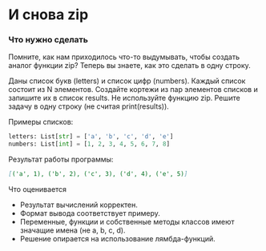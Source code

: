 # И снова zip
### Что нужно сделать

Помните, как нам приходилось что-то выдумывать, чтобы создать аналог функции zip? Теперь вы знаете, как это сделать в одну строку.

Даны список букв (letters) и список цифр (numbers). Каждый список состоит из N элементов. Создайте кортежи из пар элементов списков и запишите их в список results. Не используйте функцию zip. Решите задачу в одну строку (не считая print(results)).

Примеры списков:
```python
letters: List[str] = ['a', 'b', 'c', 'd', 'e']
numbers: List[int] = [1, 2, 3, 4, 5, 6, 7, 8]
```



Результат работы программы:
```markdown
[('a', 1), ('b', 2), ('c', 3), ('d', 4), ('e', 5)]
```

Что оценивается

* Результат вычислений корректен.
* Формат вывода соответствует примеру.
* Переменные, функции и собственные методы классов имеют значащие имена (не a, b, c, d).
* Решение опирается на использование лямбда-функций.